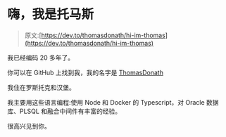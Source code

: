 # 嗨，我是托马斯

> 原文:[https://dev.to/thomasdonath/hi-im-thomas](https://dev.to/thomasdonath/hi-im-thomas)

我已经编码 20 多年了。

你可以在 GitHub 上找到我，我的名字是 [ThomasDonath](https://github.com/ThomasDonath)

我住在罗斯托克和汉堡。

我主要用这些语言编程:使用 Node 和 Docker 的 Typescript，对 Oracle 数据库、PLSQL 和融合中间件有丰富的经验。

很高兴见到你。